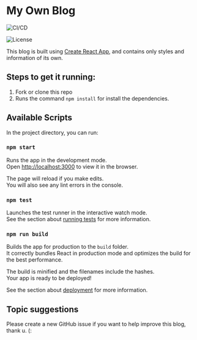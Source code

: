 # My Own Blog

![CI/CD](https://github.com/SvS30/Own-Blog/workflows/CI/CD/badge.svg)

![License](https://img.shields.io/github/license/SvS30/Own-Blog)

This blog is built using [Create React App](https://github.com/facebook/create-react-app), and contains only styles and information of its own.

## Steps to get it running:
1. Fork or clone this repo
2. Runs the command `npm install` for install the dependencies.

## Available Scripts

In the project directory, you can run:

### `npm start`

Runs the app in the development mode.\
Open [http://localhost:3000](http://localhost:3000) to view it in the browser.

The page will reload if you make edits.\
You will also see any lint errors in the console.

### `npm test`

Launches the test runner in the interactive watch mode.\
See the section about [running tests](https://facebook.github.io/create-react-app/docs/running-tests) for more information.

### `npm run build`

Builds the app for production to the `build` folder.\
It correctly bundles React in production mode and optimizes the build for the best performance.

The build is minified and the filenames include the hashes.\
Your app is ready to be deployed!

See the section about [deployment](https://facebook.github.io/create-react-app/docs/deployment) for more information.

## Topic suggestions
Please create a new GitHub issue if you want to help improve this blog, thank u. (:
